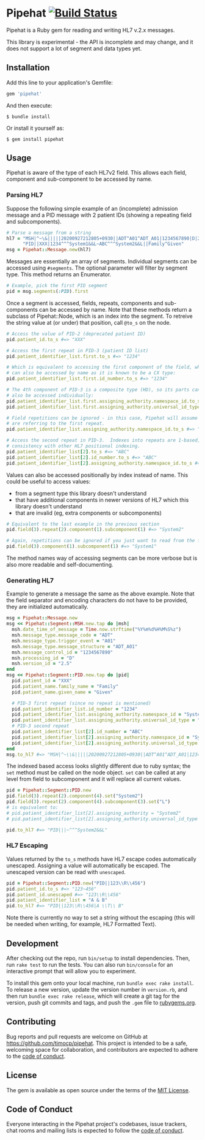 # Pipehat [![Build Status](https://travis-ci.org/timocp/pipehat.svg?branch=master)](https://travis-ci.org/timocp/pipehat)

Pipehat is a Ruby gem for reading and writing HL7 v.2.x messages.

This library is experimental - the API is incomplete and may change, and it does
not support a lot of segment and data types yet.

## Installation

Add this line to your application's Gemfile:

```ruby
gem 'pipehat'
```

And then execute:

    $ bundle install

Or install it yourself as:

    $ gem install pipehat

## Usage

Pipehat is aware of the type of each HL7v2 field.  This allows each field,
component and sub-component to be accessed by name.

### Parsing HL7

Suppose the following simple example of an (incomplete) admission message
and a PID message with 2 patient IDs (showing a repeating field and
subcomponents).

```ruby
# Parse a message from a string
hl7 = "MSH|^~\&|||||20200927212805+0930||ADT^A01^ADT_A01|1234567890|D|2.5\r" \
      "PID||XXX|1234^^^System1&&L~ABC^^^System2&&L||Family^Given"
msg = Pipehat::Message.new(hl7)
```

Messages are essentially an array of segments.  Individual segments can be
accessed using `#segments`.  The optional parameter will filter by segment
type.  This method returns an Enumerator.

```ruby
# Example, pick the first PID segment
pid = msg.segments(:PID).first
```

Once a segment is accessed, fields, repeats, components and sub-components
can be accessed by name.  Note that these methods return a subclass of
Pipehat::Node, which is an index into the segment.  To retreive the string
value at (or under) that position, call `@to_s` on the node.

```ruby
# Access the value of PID-2 (deprecated patient ID)
pid.patient_id.to_s #=> "XXX"

# Access the first repeat in PID-3 (patient ID list)
pid.patient_identifier_list.first.to_s #=> "1234"

# Which is equivalent to accessing the first component of the field, which 
# can also be accessed by name as it is known to be a CX type:
pid.patient_identifier_list.first.id_number.to_s #=> "1234"

# The 4th component of PID-3 is a composite type (HD), so its parts can
# also be accessed individually:
pid.patient_identifier_list.first.assigning_authority.namespace_id.to_s #=> "System1"
pid.patient_identifier_list.first.assigning_authority.universal_id_type.to_s #=> "L"

# Field repetitions can be ignored - in this case, Pipehat will assume you
# are referring to the first repeat.
pid.patient_identifier_list.assigning_authority.namespace_id.to_s #=> "System1"

# Access the second repeat in PID-3.  Indexes into repeats are 1-based, for
# consistency with other HL7 positional indexing.
pid.patient_identifier_list[2].to_s #=> "ABC"
pid.patient_identifier_list[2].id_number.to_s #=> "ABC"
pid.patient_identifier_list[2].assigning_authority.namespace_id.to_s #=> "System2"
```

Values can also be accessed positionally by index instead of name.  This could
be useful to access values:

* from a segment type this library doesn't understand
* that have additional components in newer versions of HL7 which this library doesn't understand
* that are invalid (eg, extra components or subcomponents)

```ruby
# Equivalent to the last example in the previous section
pid.field(3).repeat(2).component(1).subcomponent(1) #=> "System2"

# Again, repetitions can be ignored if you just want to read from the first
pid.field(3).component(1).subcomponent(1) #=> "System1"
```

The method names way of accessing segments can be more verbose but is also
more readable and self-documenting.

### Generating HL7

Example to generate a message the same as the above example.  Note that the
field separator and encoding characters do not have to be provided, they are
initialized automatically.

```ruby
msg = Pipehat::Message.new
msg << Pipehat::Segment::MSH.new.tap do |msh|
  msh.date_time_of_message = Time.now.strftime("%Y%m%d%H%M%S%z")
  msh.message_type.message_code = "ADT"
  msh.message_type.trigger_event = "A01"
  msh.message_type.message_structure = "ADT_A01"
  msh.message_control_id = "1234567890"
  msh.processing_id = "D"
  msh.version_id = "2.5"
end
msg << Pipehat::Segment::PID.new.tap do |pid|
  pid.patient_id = "XXX"
  pid.patient_name.family_name = "Family"
  pid.patient_name.given_name = "Given"

  # PID-3 first repeat (since no repeat is mentioned)
  pid.patient_identifier_list.id_number = "1234"
  pid.patient_identifier_list.assigning_authority.namespace_id = "System1"
  pid.patient_identifier_list.assigning_authority.universal_id_type = "L"
  # PID-3 second repeat
  pid.patient_identifier_list[2].id_number = "ABC"
  pid.patient_identifier_list[2].assigning_authority.namespace_id = "System2"
  pid.patient_identifier_list[2].assigning_authority.universal_id_type = "L"
end
msg.to_hl7 #=> "MSH|^~\\&|||||20200927212805+0930||ADT^A01^ADT_A01|1234567890|D|2.5\r..."
```

The indexed based access looks slightly different due to ruby syntax; the `set`
method must be called on the node object.  `set` can be called at any level
from field to subcomponent and it will replace all current values.

```ruby
pid = Pipehat::Segment::PID.new
pid.field(3).repeat(2).component(4).set("System2")
pid.field(3).repeat(2).component(4).subcomponent(3).set("L")
# is equivalent to:
# pid.patient_identifier_list[2].assigning_authority = "System2"
# pid.patient_identifier_list[2].assigning_authority.universal_id_type = "L"

pid.to_hl7 #=> "PID|||~^^^System2&&L"
```

### HL7 Escaping

Values returned by the `to_s` methods have HL7 escape codes automatically 
unescaped.  Assigning a value will automatically be escaped.  The unescaped
version can be read with `unescaped`.

```ruby
pid = Pipehat::Segment::PID.new("PID||123\\R\\456")
pid.patient_id.to_s #=> "123~456"
pid.patient_id.unescaped #=> "123\\R\\456"
pid.patient_identifier_list = "A & B"
pid.to_hl7 #=> "PID||123\\R\\456|A \\T\\ B"
```

Note there is currently no way to set a string without the escaping (this will
be needed when writing, for example, HL7 Formatted Text).

## Development

After checking out the repo, run `bin/setup` to install dependencies. Then, run `rake test` to run the tests. You can also run `bin/console` for an interactive prompt that will allow you to experiment.

To install this gem onto your local machine, run `bundle exec rake install`. To release a new version, update the version number in `version.rb`, and then run `bundle exec rake release`, which will create a git tag for the version, push git commits and tags, and push the `.gem` file to [rubygems.org](https://rubygems.org).

## Contributing

Bug reports and pull requests are welcome on GitHub at https://github.com/timocp/pipehat. This project is intended to be a safe, welcoming space for collaboration, and contributors are expected to adhere to the [code of conduct](https://github.com/timocp/pipehat/blob/master/CODE_OF_CONDUCT.md).


## License

The gem is available as open source under the terms of the [MIT License](https://opensource.org/licenses/MIT).

## Code of Conduct

Everyone interacting in the Pipehat project's codebases, issue trackers, chat rooms and mailing lists is expected to follow the [code of conduct](https://github.com/timocp/pipehat/blob/master/CODE_OF_CONDUCT.md).
